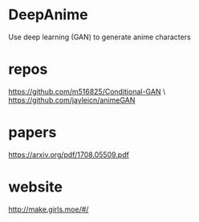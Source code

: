 # DeepAnime
Use deep learning (GAN) to generate anime characters 

# repos 
https://github.com/m516825/Conditional-GAN \\
https://github.com/jayleicn/animeGAN


# papers 
https://arxiv.org/pdf/1708.05509.pdf


# website 
http://make.girls.moe/#/


